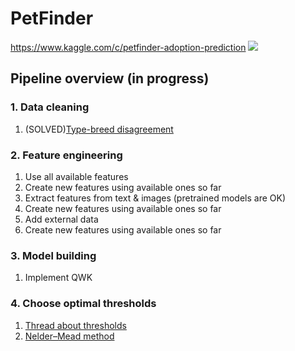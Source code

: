 # PetFinder
https://www.kaggle.com/c/petfinder-adoption-prediction
![](https://storage.googleapis.com/kaggle-media/competitions/Petfinder/PetFinder%20-%20Logo.png)

## Pipeline overview (in progress)
### 1. Data cleaning
1. (SOLVED)[Type-breed disagreement](https://www.kaggle.com/c/petfinder-adoption-prediction/discussion/78948)
### 2. Feature engineering
1. Use all available features
2. Create new features using available ones so far
3. Extract features from text & images (pretrained models are OK)
4. Create new features using available ones so far
5. Add external data 
6. Create new features using available ones so far
### 3. Model building
1. Implement QWK
### 4. Choose optimal thresholds
1. [Thread about thresholds](https://www.kaggle.com/c/petfinder-adoption-prediction/discussion/76107)
2. [Nelder–Mead method](https://ru.wikipedia.org/wiki/%D0%9C%D0%B5%D1%82%D0%BE%D0%B4_%D0%9D%D0%B5%D0%BB%D0%B4%D0%B5%D1%80%D0%B0_%E2%80%94_%D0%9C%D0%B8%D0%B4%D0%B0)
